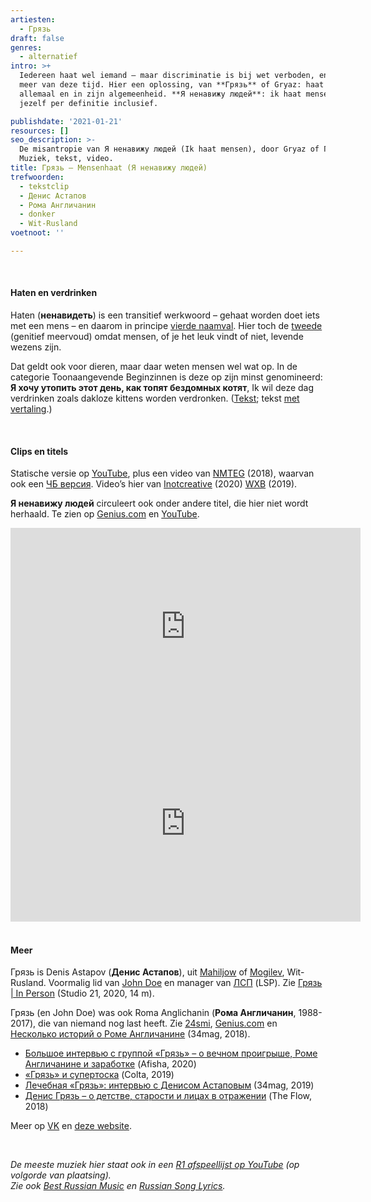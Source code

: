 ```yaml
---
artiesten:
  - Грязь
draft: false
genres:
  - alternatief
intro: >+
  Iedereen haat wel iemand – maar discriminatie is bij wet verboden, en niet
  meer van deze tijd. Hier een oplossing, van **Грязь** of Gryaz: haat ze
  allemaal en in zijn algemeenheid. **Я ненавижу людей**: ik haat mensen –
  jezelf per definitie inclusief.

publishdate: '2021-01-21'
resources: []
seo_description: >-
  De misantropie van Я ненавижу людей (Ik haat mensen), door Gryaz of Грязь.
  Muziek, tekst, video.
title: Грязь – Mensenhaat (Я ненавижу людей)
trefwoorden:
  - tekstclip
  - Денис Астапов
  - Рома Англичанин
  - donker
  - Wit-Rusland
voetnoot: ''

---
```


<br/>

#### Haten en verdrinken

Haten (**ненавидеть**) is een transitief werkwoord – gehaat worden doet iets met een mens – en daarom in principe [vierde naamval](https://rusland1.nl/nl/taal/20201125-vierde-naamval-accusatief/). Hier toch de [tweede](https://rusland1.nl/nl/taal/20200419-tweede-naamval-genitief/) (genitief meervoud) omdat mensen, of je het leuk vindt of niet, levende wezens zijn.
<br/>

Dat geldt ook voor dieren, maar daar weten mensen wel wat op. In de categorie Toonaangevende Beginzinnen is deze op zijn minst genomineerd: **Я хочу утопить этот день, как топят бездомных котят**, Ik wil deze dag verdrinken zoals dakloze kittens worden verdronken. ([Tekst](https://l-hit.com/ru/135710); tekst [met vertaling](https://text-pesni-perevod.ru/gryaz/ya_nenavizhu_lyudey/).)

<br/>

#### Clips en titels

Statische versie op [YouTube](https://youtu.be/dhZ8vvJiUbU), plus een video van [NMTEG](https://youtu.be/17XadR4CSTg) (2018), waarvan ook een [ЧБ версия](https://youtu.be/xZjtuA4JqbM). Video’s hier van [Inotcreative](https://www.youtube.com/channel/UCluqcowfWVx-IJvokmg-Rww) (2020) [WXB](https://www.youtube.com/channel/UCmhQ00EGxuAZ49vcaVFZ7jw) (2019).


**Я ненавижу людей** circuleert ook onder andere titel, die hier niet wordt herhaald. Te zien op [Genius.com](https://genius.com/Gryaz-piss-knees-pussy-i-hate-people-lyrics) en [YouTube](https://youtu.be/o6d1NwTwv3A).


<iframe width="560" height="315" src="https://www.youtube.com/embed/gRwS3Dw33VE" frameborder="0" allow="accelerometer; autoplay; clipboard-write; encrypted-media; gyroscope; picture-in-picture" allowfullscreen></iframe>


<iframe width="560" height="315" src="https://www.youtube.com/embed/pv4hUxU5hO8" frameborder="0" allow="accelerometer; autoplay; clipboard-write; encrypted-media; gyroscope; picture-in-picture" allowfullscreen></iframe>

<br/>
<br/>


#### Meer


Грязь is Denis Astapov (**Денис Астапов**), uit [Mahiljow](https://nl.wikipedia.org/wiki/Mahiljow) of [Mogilev](https://en.wikipedia.org/wiki/Mogilev), Wit-Rusland. Voormalig lid van [John Doe](https://youtu.be/Rq9PzovvzEs) en manager van [ЛСП](https://www.youtube.com/user/lspofficialchannel) (LSP). Zie [Грязь | In Person](https://youtu.be/LYPTTzBFVZU) (Studio 21, 2020, 14 m).


Грязь (en John Doe) was ook Roma Anglichanin (**Рома Англичанин**, 1988-2017), die van niemand nog last heeft. Zie [24smi](https://24smi.org/celebrity/32009-roma-anglichanin.html), [Genius.com](https://genius.com/artists/Roma-anglichanin) en [Несколько историй о Роме Англичанине](https://34mag.net/piarshak/post/roma-anglichanin) (34mag, 2018).


- [Большое интервью с группой «Грязь» – о вечном проигрыше, Роме Англичанине и заработке](https://daily.afisha.ru/music/13787-bolshoe-intervyu-s-gruppoy-gryaz-o-vechnom-proigryshe-rome-anglichanine-i-zarabotke/) (Afisha, 2020)
- [«Грязь» и супертоска](https://www.colta.ru/articles/music_modern/23183-novoe-imya-gryaz) (Colta, 2019)
- [Лечебная «Грязь»: интервью с Денисом Астаповым](https://34mag.net/piarshak/post/gryaz-denis-astapov/p/2) (34mag, 2019) 
- [Денис Грязь – о детстве, старости и лицах в отражении](https://the-flow.ru/features/gryaz-interview-2018) (The Flow, 2018)



Meer op [VK](https://vk.com/gryazlives) en [deze website](https://gryaz-official.ru/).

<br/>


*De meeste muziek hier staat ook in een [R1 afspeellijst op YouTube](https://www.youtube.com/playlist?list=PLeE-zqOrSLhxfIpK2vuUJNCKSzyVBi0yM) (op volgorde van plaatsing).* <br/>
*Zie ook [Best Russian Music](https://www.youtube.com/playlist?list=PLeE-zqOrSLhxTFYDvlwUu4hYby9DojwoD) en [Russian Song Lyrics](https://www.youtube.com/playlist?list=PLeE-zqOrSLhzkRCATzT8__oNifBChVHGK).*
